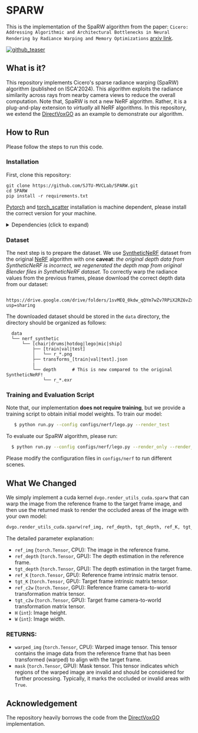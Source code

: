 # SPARW

This is the implementation of the SpaRW algorithm from the paper: `Cicero: Addressing Algorithmic and Architectural Bottlenecks in Neural Rendering by Radiance Warping and Memory Optimizations` [arxiv link](https://arxiv.org/abs/2404.11852).

[![github_teaser](https://github.com/user-attachments/assets/8fd8667c-4e24-45f3-b7fc-483fd71f1fc5)](https://youtu.be/eCiwp5VY9Qo)

## What is it?

This repository implements Cicero's sparse radiance warping (SpaRW) algorithm (published on ISCA'2024). This algorithm exploits the radiance similarity across rays from nearby camera views to reduce the overall computation. 
Note that, SpaRW is not a new NeRF algorithm. Rather, it is a plug-and-play extension to *virtually* all NeRF algorithms. In this repository, we extend the [DirectVoxGO](https://github.com/sunset1995/DirectVoxGO) as an example to demonstrate our algorithm.

## How to Run

Please follow the steps to run this code.

### Installation

First, clone this repository:
```
git clone https://github.com/SJTU-MVCLab/SPARW.git
cd SPARW
pip install -r requirements.txt
```
[Pytorch](https://pytorch.org/) and [torch_scatter](https://github.com/rusty1s/pytorch_scatter) installation is machine dependent, please install the correct version for your machine.

<details>
  <summary> Dependencies (click to expand) </summary>

  - `PyTorch`, `numpy`, `torch_scatter`: main computation.
  - `scipy`, `lpips`: SSIM and LPIPS evaluation.
  - `tqdm`: progress bar.
  - `mmcv`: config system.
  - `opencv-python`: image processing.
  - `imageio`, `imageio-ffmpeg`: images and videos I/O.
  - `Ninja`: to build the newly implemented torch extention just-in-time.
  - `einops`: torch tensor shaping with pretty api.
  - `torch_efficient_distloss`: O(N) realization for the distortion loss.
</details>

### Dataset

The next step is to prepare the dataset. We use [SyntheticNeRF](https://drive.google.com/drive/folders/128yBriW1IG_3NJ5Rp7APSTZsJqdJdfc1) dataset from the original [NeRF](https://www.matthewtancik.com/nerf) algorithm with one **caveat**: *the original depth data from SyntheticNeRF is incorrect, we regenerated the depth map from original Blender files in SyntheticNeRF dataset.* To correctly warp the radiance values from the previous frames, please download the correct depth data from our dataset:
```
  https://drive.google.com/drive/folders/1svMEQ_0kdw_qQYm7wZv7RPiX2RZ6vZxJ?usp=sharing
```

The downloaded dataset should be stored in the `data` directory, the directory should be organized as follows:

```
  data
  └── nerf_synthetic    
      └── [chair|drums|hotdog|lego|mic|ship]
          ├── [train|val|test]
          │   └── r_*.png
          ├── transforms_[train|val|test].json
          |
          └── depth      # This is new compared to the original SyntheticNeRF!
              └── r_*.exr
```

### Training and Evaluation Script

Note that, our implementation **does not require training**, but we provide a training script to obtain initial model weights. To train our model:
```bash
   $ python run.py --config configs/nerf/lego.py --render_test
```

To evaluate our SpaRW algorithm, please run:
```bash
  $ python run.py --config configs/nerf/lego.py --render_only --render_test --eval_ssim
```
Please modify the configuration files in `configs/nerf` to run different scenes.

## What We Changed

We simply implement a cuda kernel `dvgo.render_utils_cuda.sparw` that can warp the image from the reference frame to the target frame image, and then use the returned mask to render the occluded areas of the image with your own model:
```python
dvgo.render_utils_cuda.sparw(ref_img, ref_depth, tgt_depth, ref_K, tgt_K, ref_c2w, tgt_c2w, H, W)
```

The detailed parameter explanation:
  - `ref_img` (`torch.Tensor`, CPU): The image in the reference frame.
  - `ref_depth` (`torch.Tensor`, GPU): The depth estimation in the reference frame.
  - `tgt_depth` (`torch.Tensor`, GPU): The depth estimation in the target frame.
  - `ref_K` (`torch.Tensor`, GPU): Reference frame intrinsic matrix tensor.
  - `tgt_K` (`torch.Tensor`, GPU): Target frame intrinsic matrix tensor.
  - `ref_c2w` (`torch.Tensor`, GPU): Reference frame camera-to-world transformation matrix tensor.
  - `tgt_c2w` (`torch.Tensor`, GPU): Target frame camera-to-world transformation matrix tensor.
  - `H` (`int`): Image height.
  - `W` (`int`): Image width.

### RETURNS:
  - `warped_img` (`torch.Tensor`, CPU): Warped image tensor. This tensor contains the image data from the reference frame that has been transformed (warped) to align with the target frame.
  - `mask` (`torch.Tensor`, GPU): Mask tensor. This tensor indicates which regions of the warped image are invalid and should be considered for further processing. Typically, it marks the occluded or invalid areas with `True`.

## Acknowledgement
The repository heavily borrows the code from the [DirectVoxGO](https://github.com/sunset1995/DirectVoxGO) implementation.
